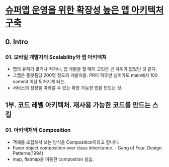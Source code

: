 # [슈퍼앱 운영을 위한 확장성 높은 앱 아키텍처 구축](https://fastcampus.co.kr/dev_red_rsj)

## 0. Intro

### 01. 모바일 개발자의 Scalability와 앱 아키텍쳐
- 앱의 유저가 많거나 적거나, 앱 개발을 할 때의 고민은 큰 차이가 없었던 것 같다.
- 그랩은 플랫폼당 200명 정도의 개발자들. PR이 하루만 넘어가도 main에서 100 commit 이상 뒤쳐지게 되는.
- 서비스의 성장을 따라갈 수 있는 확장 가능한 앱을 만드는 것.

## 1부. 코드 레벨 아키텍처. 재사용 가능한 코드를 만드는 스킬

### 01. 아키텍처와 Composition
- 객체를 조립해서 쓰는 방식을 Composition이라고 합니다.
- Favor object composition over class inheritance. - Gang of Four, Design Patterns(1994)
- map, flatmap을 이용한 compostion 실습.
